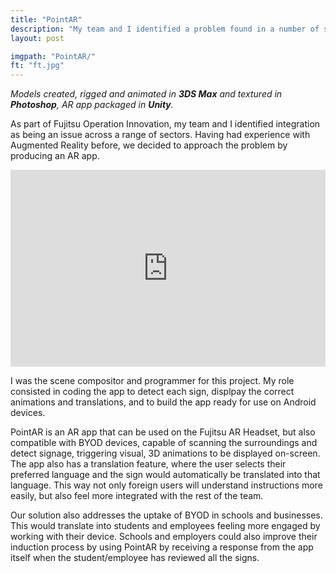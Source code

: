 ```yaml
---
title: "PointAR"
description: "My team and I identified a problem found in a number of sectors: integration. The solution? Augmented Reality, BYOD and Fujitsu Technology."
layout: post

imgpath: "PointAR/"
ft: "ft.jpg"
---
```

*Models created, rigged and animated in **3DS Max** and textured in **Photoshop**, AR app packaged in **Unity**.*

As part of Fujitsu Operation Innovation, my team and I identified integration as being an issue across a range of sectors. Having had experience with Augmented Reality before, we decided to approach the problem by producing an AR app.

<iframe width="100%" height="315" src="https://www.youtube.com/embed/0maGlZmLxB4" frameborder="0" allowfullscreen></iframe>


I was the scene compositor and programmer for this project. My role consisted in coding the app to detect each sign, displpay the correct animations and translations, and to build the app ready for use on Android devices.

PointAR is an AR app that can be used on the Fujitsu AR Headset, but also compatible with BYOD devices, capable of scanning the surroundings and detect signage, triggering visual, 3D animations to be displayed on-screen. The app also has a translation feature, where the user selects their preferred language and the sign would automatically be translated into that language. This way not only foreign users will understand instructions more easily, but also feel more integrated with the rest of the team.

Our solution also addresses the uptake of BYOD in schools and businesses. This would translate into students and employees feeling more engaged by working with their device. Schools and employers could also improve their induction process by using PointAR by receiving a response from the app itself when the student/employee has reviewed all the signs.